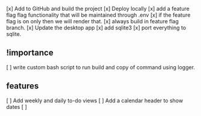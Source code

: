 [x] Add to GitHub and build the project
[x] Deploy locally
[x] add a feature flag flag functionality that will be maintained through .env
[x] if the feature flag is on only then we will render that.
[x] always build in feature flag branch.
[x] Update the desktop app
[x] add sqlite3
[x] port everything to sqlite.

## !importance

[ ] write custom bash script to run build and copy of command using logger.

## features

[ ] Add weekly and daily to-do views
[ ] Add a calendar header to show dates
[ ]
